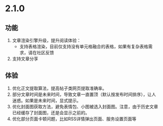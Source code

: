# 2.1.0

## 功能

1. 文章渲染引擎升级，提升阅读体验：
    - 支持表格渲染，目前仅支持没有单元格融合的表格，如果有复杂表格需求，请在社区反馈
2. 支持文章分享
   
## 体验

1. 优化正文提取算法，提高帖子类网页提取准确率。
2. 部分文章时间是未来时间，导致文章一直置顶（默认按发布时间排序），让人迷惑。如果是未来时间，显式提示。
3. 优化封面图获取方法，避免表情包、小图被选入封面图。注意，由于历史文章已经缓存了封面图，还是会显示之前的。
4. 优化部分页面卡顿问题，比如RSS详情弹出页面、服务设置页面等

